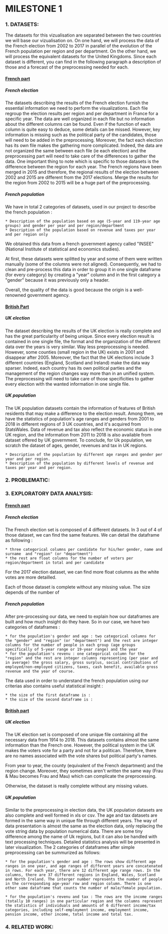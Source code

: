 # MILESTONE 1
<h3>1. DATASETS:</h3>

<p>The datasets for this vizualisation are separated between the two countries we will base our vizualisation on. 
On one hand, we will process the data of the French election from 2002 to 2017 in parallel of the evolution of the French population per region and per department. 
On the other hand, we will process the equivalent datasets for the United Kingdoms. 
Since each dataset is different, you can find in the following paragraph a description of those and a forecast of the preprocessing needed for each. 
</p>

<h4><ins> French part </ins></h4>
<h5> French election</h5>
The datasets describing the results of the French election furnish the essential information we need to perform the visualizations. Each file regroup the election results per region and per department in France for a specific year. 
The data are well organized in each file but no information about the different columns can be found. Even if the function of each column is quite easy to deduce, some details can be missed. 
However, key information is missing such as the political party of the candidates, those will need to be added in the preprocessing. 
Moreover, the fact each election has its own file makes the gathering more complicated. Indeed, the data are not organized the same between each file (ie each election) and the preprocessing part will need to take care of the differences to gather the data. 
One important thing to note which is specific to those datasets is the difference between the region for each year. The French regions have been merged in 2015 and therefore, the regional results of the election between 2002 and 2015 are different from the 2017 elections. Merge the results for the region from 2002 to 2015 will be a huge part of the preprocessing. 

<h5> French population</h5>

We have in total 2 categories of datasets, used in our project to describe the french population :

	* Description of the population based on age (5-year and 119-year age groups) and gender per year and per region/department
	* Description of the population based on revenue and taxes per year and per region only

We obtained this data from a french government agency called "INSEE" (National Institute of statistical and economics studies).

At first, these datasets were splitted by year and some of them were written manually (some of the columns were not aligned). Consequently, we had to clean and pre-process this data in order to group it in one single dataframe (for every category) by creating a "year" column and in the first category a "gender" because it was previously only a header.

Overall, the quality of the data is good because the origin is a well-renowned government agency.

<h4><ins> British Part </ins></h4>
<h5> UK election</h5>

The dataset describing the results of the UK election is really complete and has the great particularity of being unique. Since every election result is contained in one single file, the format and the organization of the different data over the years is very similar. Way less preprocessing is needed. 
However, some counties (small region in the UK) exists in 2001 and disappear after 2005. Moreover, the fact that the UK elections include 3 different countries (England, Scotland and Ireland) make the data way sparser. Indeed, each country has its own political parties and the management of the region changes way more than in an unified system.
The preprocessing will need to take care of those specificities to gather every election with the wanted information in one single file. 

<h5> UK population </h5>

The UK population datasets contain the information of features of British residents that may make a difference to the election result. Among them, we have the statistics of population's age ranges and genders from 2001 to 2018 in different regions of 3 UK countries, and it's acquired from StatsWales. Data of revenue and tax also reflect the economic status in one UK region, and the information from 2011 to 2018 is also available from dataset offered by UK government. 
To conclude, for Uk population, we scratch the dataset of ages, gender, revenues and tax in UK regions.

	* Description of the population by different age ranges and gender per year and per region.
	* Description of the population by different levels of revenue and taxes per year and per region.


<h3>2. PROBLEMATIC: </h3>

<h3>3. EXPLORATORY DATA ANALYSIS:</h3>
<h4><ins> French part </ins></h4>
<h5> French election</h5>
The French election set is composed of 4 different datasets. In 3 out of 4 of those dataset, we can find the same features. 
We can detail the dataframe as following : 

	* three categorical columns per candidate for his/her gender, name and surname  and "region" (or "department") 
	* the rest are float columns for the number of voters per region/department in total and per candidate
For the 2017 election dataset, we can find more float columns as the white votes are more detailled. 

Each of those dataset is complete without any missing value. The size depends of the number of

<h5> French population</h5>

After pre-processing our data, we need to explain how our dataframes are built and how much insight do they have.
So in our case, we have two categories of dataframes :

	* for the population's gender and age : two categorical columns for the "gender" and "region" (or "department") and the rest are integer columns for the number of people in each group (age groups specifically of 5-year range or 19-year range) and the year
	* for the population's revenu : one categorical column for the "region" and the rest are integer columns representing (per year and in average) the gross salary, gross surplus, social contributions of employed/non-employed citizens, taxes, cash benefit, available gross revenue and the year of course.

The data used in order to understand the french population using our criterias also contains useful statistical insight : 

	* the size of the first dataframe is :
	* the size of the second dataframe is :



<h4><ins> British part</ins></h4>
<h5> UK election</h5>
The UK election set is composed of one unique file containing all the necessary data from 1914 to 2018. This datasets contains almost the same information than the French one. 
However, the political system in the UK makes the voters vote for a party and not for a politican. Therefore, there are no names associated with the vote shares but political party's names. 

From year to year, the county (equivalent of the French department) and the region change. Moreover, they sometimes aren't written the same way (Frau & Mau becomes Frau and Mau) which can complicate the preprocessing. 

Otherwise, the dataset is really complete without any missing values. 

<h5> UK population</h5>

Similar to the preprocessing in election data, the UK population datasets are also complete and well formed in xls or csv. The age and tax datasets are formed in the same way in unique file through different years. The way of data presentation is almost the same as the election data, only replacing the vote string data by population numerical data. There are some tiny difference among the name of Uk regions, but it can also be handled with text processing techniques. Detailed statistics analysis will be presented in later visualization. The 2 categories of dataframes after simple preprocessing can be summurized as follows:

	* for the population's gender and age : The rows show different age ranges in one year, and age ranges of different years are concatenated in rows. For each year, there are 12 different age range rows. In the columns, there are 37 different regions in England, Wales, Scotland and North Ireland. The interger number represents the number of people in the corresponding age-year row and region column. There is one other same dataframe that counts the number of male/female population.

	* for the population's revenu and tax : The rows are the income ranges (totally 10 ranges) in one particular region and the columns represent the statistics of individuals and amounts of 6 different income/tax categories, including self-employment income, employment income, pension income, other income, total income and total tax. 


<h3>4. RELATED WORK:</h3>
